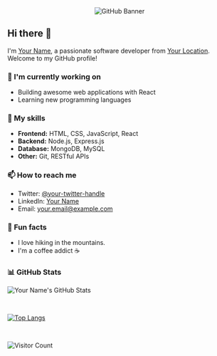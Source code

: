 <div align="center">
  <img src="https://github.com/your-username/your-username/blob/main/assets/github-banner.png" alt="GitHub Banner">
</div>

## Hi there 👋

I'm [Your Name](https://your-website.com/), a passionate software developer from [Your Location](https://your-location.com/). Welcome to my GitHub profile!

### 🌱 I'm currently working on

- Building awesome web applications with React
- Learning new programming languages

### 💼 My skills

- **Frontend:** HTML, CSS, JavaScript, React
- **Backend:** Node.js, Express.js
- **Database:** MongoDB, MySQL
- **Other:** Git, RESTful APIs

### 📫 How to reach me

- Twitter: [@your-twitter-handle](https://twitter.com/your-twitter-handle)
- LinkedIn: [Your Name](https://linkedin.com/in/your-linkedin-profile)
- Email: your.email@example.com

### 🌟 Fun facts

- I love hiking in the mountains.
- I'm a coffee addict ☕

### 📊 GitHub Stats

![Your Name's GitHub Stats](https://github-readme-stats.vercel.app/api?username=your-username&show_icons=true&count_private=true&theme=dark)

</br>

[![Top Langs](https://github-readme-stats.vercel.app/api/top-langs/?username=your-username&layout=compact&theme=dark)](https://github.com/anuraghazra/github-readme-stats)

</br>

![Visitor Count](https://profile-counter.glitch.me/your-username/count.svg)
